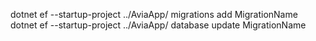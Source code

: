 dotnet ef --startup-project ../AviaApp/ migrations add MigrationName
dotnet ef --startup-project ../AviaApp/ database update MigrationName

